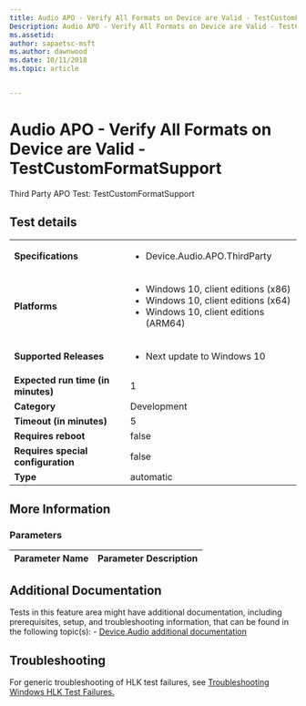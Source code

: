 ```yaml
---
title: Audio APO - Verify All Formats on Device are Valid - TestCustomFormatSupport
Description: Audio APO - Verify All Formats on Device are Valid - TestCustomFormatSupport
ms.assetid: 
author: sapaetsc-msft
ms.author: dawnwood
ms.date: 10/11/2018
ms.topic: article


---
```


# Audio APO - Verify All Formats on Device are Valid - TestCustomFormatSupport

Third Party APO Test: TestCustomFormatSupport

## Test details
|||
|---|---|
| **Specifications**  | <ul><li>Device.Audio.APO.ThirdParty</li></ul> |  
| **Platforms**   | <ul><li>Windows 10, client editions (x86)</li><li>Windows 10, client editions (x64)</li><li>Windows 10, client editions (ARM64)</li></ul> |
| **Supported Releases** | <ul><li>Next update to Windows 10</li></ul> |
|**Expected run time (in minutes)**| 1 |
|**Category**| Development |
|**Timeout (in minutes)**| 5 |
|**Requires reboot**| false |
|**Requires special configuration**| false |
|**Type**| automatic |

## More Information
### Parameters
| Parameter Name | Parameter Description |
| --- | --- |


## Additional Documentation
Tests in this feature area might have additional documentation, including prerequisites, setup, and troubleshooting information, that can be found in the following topic(s): - [Device.Audio additional documentation](device-audio-additional-documentation.md)



## Troubleshooting
For generic troubleshooting of HLK test failures, see [Troubleshooting Windows HLK Test Failures.](..\user\troubleshooting-windows-hlk-test-failures.md)